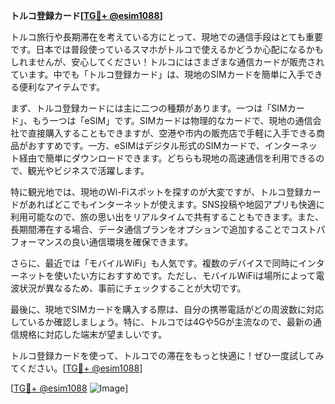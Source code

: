 **トルコ登録カード[[TG💪+ @esim1088](https://t.me/s/esim1088)]**

トルコ旅行や長期滞在を考えている方にとって、現地での通信手段はとても重要です。日本では普段使っているスマホがトルコで使えるかどうか心配になるかもしれませんが、安心してください！トルコにはさまざまな通信カードが販売されています。中でも「トルコ登録カード」は、現地のSIMカードを簡単に入手できる便利なアイテムです。

まず、トルコ登録カードには主に二つの種類があります。一つは「SIMカード」、もう一つは「eSIM」です。SIMカードは物理的なカードで、現地の通信会社で直接購入することもできますが、空港や市内の販売店で手軽に入手できる商品がおすすめです。一方、eSIMはデジタル形式のSIMカードで、インターネット経由で簡単にダウンロードできます。どちらも現地の高速通信を利用できるので、観光やビジネスで活躍します。

特に観光地では、現地のWi-Fiスポットを探すのが大変ですが、トルコ登録カードがあればどこでもインターネットが使えます。SNS投稿や地図アプリも快適に利用可能なので、旅の思い出をリアルタイムで共有することもできます。また、長期間滞在する場合、データ通信プランをオプションで追加することでコストパフォーマンスの良い通信環境を確保できます。

さらに、最近では「モバイルWiFi」も人気です。複数のデバイスで同時にインターネットを使いたい方におすすめです。ただし、モバイルWiFiは場所によって電波状況が異なるため、事前にチェックすることが大切です。

最後に、現地でSIMカードを購入する際は、自分の携帯電話がどの周波数に対応しているか確認しましょう。特に、トルコでは4Gや5Gが主流なので、最新の通信規格に対応した端末が望ましいです。

トルコ登録カードを使って、トルコでの滞在をもっと快適に！ぜひ一度試してみてください。[[TG💪+ @esim1088](https://t.me/s/esim1088)]

[[TG💪+ @esim1088](https://t.me/s/esim1088) ![Image](https://i.postimg.cc/Y0z9fWf4/image.png)]